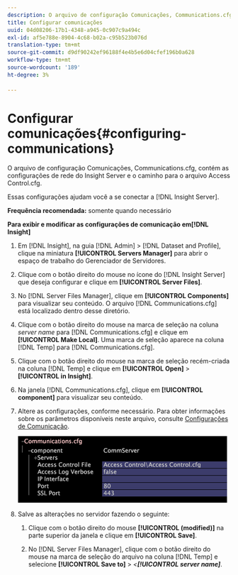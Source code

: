 ```yaml
---
description: O arquivo de configuração Comunicações, Communications.cfg, contém as configurações de rede do Insight Server e o caminho para o arquivo Access Control.cfg.
title: Configurar comunicações
uuid: 04d08206-17b1-4348-a945-0c907c9a494c
exl-id: af5e788e-8904-4c68-b02a-c95b523b076d
translation-type: tm+mt
source-git-commit: d9df90242ef96188f4e4b5e6d04cfef196b0a628
workflow-type: tm+mt
source-wordcount: '189'
ht-degree: 3%

---
```


# Configurar comunicações{#configuring-communications}

O arquivo de configuração Comunicações, Communications.cfg, contém as configurações de rede do Insight Server e o caminho para o arquivo Access Control.cfg.

Essas configurações ajudam você a se conectar a [!DNL Insight Server].

**Frequência recomendada:** somente quando necessário

**Para exibir e modificar as configurações de comunicação em[!DNL Insight]**

1. Em [!DNL Insight], na guia [!DNL Admin] > [!DNL Dataset and Profile], clique na miniatura **[!UICONTROL Servers Manager]** para abrir o espaço de trabalho do Gerenciador de Servidores.
1. Clique com o botão direito do mouse no ícone do [!DNL Insight Server] que deseja configurar e clique em **[!UICONTROL Server Files]**.
1. No [!DNL Server Files Manager], clique em **[!UICONTROL Components]** para visualizar seu conteúdo. O arquivo [!DNL Communications.cfg] está localizado dentro desse diretório.
1. Clique com o botão direito do mouse na marca de seleção na coluna *server name* para [!DNL Communications.cfg] e clique em **[!UICONTROL Make Local]**. Uma marca de seleção aparece na coluna [!DNL Temp] para [!DNL Communications.cfg].
1. Clique com o botão direito do mouse na marca de seleção recém-criada na coluna [!DNL Temp] e clique em **[!UICONTROL Open]** > **[!UICONTROL in Insight]**.
1. Na janela [!DNL Communications.cfg], clique em **[!UICONTROL component]** para visualizar seu conteúdo.
1. Altere as configurações, conforme necessário. Para obter informações sobre os parâmetros disponíveis neste arquivo, consulte [Configurações de Comunicação](../../../home/c-inst-svr/c-cfg-stgs-ref/c-comm-cfg-stgs.md#concept-aed00587c7a1432fb487bd154aaea6b1).

   ![Informações da etapa](assets/cfg_communications_examplevalues.png)

1. Salve as alterações no servidor fazendo o seguinte:

   1. Clique com o botão direito do mouse **[!UICONTROL (modified)]** na parte superior da janela e clique em **[!UICONTROL Save]**.

   1. No [!DNL Server Files Manager], clique com o botão direito do mouse na marca de seleção do arquivo na coluna [!DNL Temp] e selecione **[!UICONTROL Save to]** > *&lt;**[!UICONTROL server name]***.
